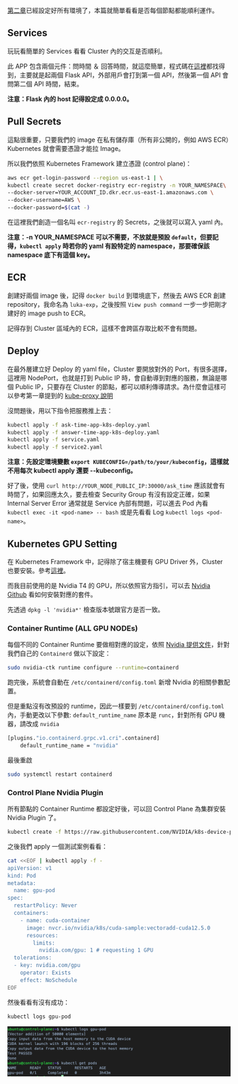 [第二章](/02_environment_setup/)已經設定好所有環境了，本篇就簡單看看是否每個節點都能順利運作。

## Services

玩玩看簡單的 Services 看看 Cluster 內的交互是否順利。

此 APP 包含兩個元件：問時間 ＆ 回答時間，就這麼簡單，程式碼在[這裡](./toy-test/)都找得到，主要就是起兩個 Flask API，外部用戶會打到第一個 API，然後第一個 API 會問第二個 API 時間，結束。

**注意：Flask 內的 host 記得設定成 0.0.0.0。**

## Pull Secrets

這點很重要，只要我們的 image 在私有儲存庫（所有非公開的，例如 AWS ECR）Kubernetes 就會需要憑證才能拉 Image。

所以我們依照 Kubernetes Framework 建立憑證 (control plane)：

```sh
aws ecr get-login-password --region us-east-1 | \
kubectl create secret docker-registry ecr-registry -n YOUR_NAMESPACE\
--docker-server=YOUR_ACCOUNT_ID.dkr.ecr.us-east-1.amazonaws.com \
--docker-username=AWS \
--docker-password=$(cat -) 
```

在這裡我們創造一個名叫 `ecr-registry` 的 Secrets，之後就可以寫入 yaml 內。

**注意：-n YOUR_NAMESPACE 可以不需要，不放就是預設 `default`，但要記得，`kubectl apply` 時若你的 yaml 有設特定的 namespace，那要確保該 namespace 底下有這個 key。**

## ECR

創建好兩個 image 後，記得 `docker build` 到環境底下，然後去 AWS ECR 創建 repository，我命名為 `luka-exp`，之後按照 `View push command` 一步一步把剛才建好的 image push to ECR。

記得存到 Cluster 區域內的 ECR，這樣不會跨區存取比較不會有問題。

## Deploy

在最外層建立好 Deploy 的 yaml file，Cluster 要開放對外的 Port，有很多選擇，這裡用 NodePort，也就是打到 Public IP 時，會自動導到對應的服務，無論是哪個 Public IP，只要存在 Cluster 的節點，都可以順利傳導請求。為什麼會這樣可以參考第一章提到的 [kube-proxy 說明](/01_kubernetes_introduction/chapter1-2-component-details.md#23-kube-proxy)

沒問題後，用以下指令把服務推上去：
```sh
kubectl apply -f ask-time-app-k8s-deploy.yaml
kubectl apply -f answer-time-app-k8s-deploy.yaml
kubectl apply -f service.yaml
kubectl apply -f service2.yaml
```

**注意：先設定環境變數 `export KUBECONFIG=/path/to/your/kubeconfig`，這樣就不用每次 kubectl apply 還要 --kubeconfig。**

好了後，使用 `curl http://YOUR_NODE_PUBLIC_IP:30000/ask_time` 應該就會有時間了，如果回應太久，要去檢查 Security Group 有沒有設定正確，如果 Internal Server Error 通常就是 Service 內部有問題，可以進去 Pod 內看 `kubectl exec -it <pod-name> -- bash` 或是先看看 Log `kubectl logs <pod-name>`。

## Kubernetes GPU Setting

在 Kubernetes Framework 中，記得除了宿主機要有 GPU Driver 外，Cluster 也要安裝。參考[這裡](https://kubernetes.io/zh-cn/docs/tasks/manage-gpus/scheduling-gpus/)。

而我目前使用的是 Nvidia T4 的 GPU，所以依照官方指引，可以去 [Nvidia Github](https://github.com/NVIDIA/k8s-device-plugin#quick-start) 看如何安裝對應的套件。

先透過 `dpkg -l 'nvidia*'` 檢查版本號跟官方是否一致。

### Container Runtime (ALL GPU NODEs)

每個不同的 Container Runtime 要做相對應的設定，依照 [Nvidia 提供文件](https://docs.nvidia.com/datacenter/cloud-native/container-toolkit/latest/install-guide.html#configuring-containerd-for-kubernetes)，針對我們自己的 `Containerd` 做以下設定：

```sh
sudo nvidia-ctk runtime configure --runtime=containerd
```

跑完後，系統會自動在 `/etc/containerd/config.toml` 新增 Nvidia 的相關參數配置。

但是重點沒有改預設的 runtime，因此一樣要到 `/etc/containerd/config.toml` 內，手動更改以下參數:
`default_runtime_name` 原本是 `runc`，針對所有 GPU 機器，請改成 `nvidia`
```sh
[plugins."io.containerd.grpc.v1.cri".containerd]
    default_runtime_name = "nvidia"
```

最後重啟

```sh
sudo systemctl restart containerd
```

### Control Plane Nvidia Plugin

所有節點的 Container Runtime 都設定好後，可以回 Control Plane 為集群安裝 Nvidia Plugin 了。


```sh
kubectl create -f https://raw.githubusercontent.com/NVIDIA/k8s-device-plugin/v0.17.0/deployments/static/nvidia-device-plugin.yml
```

之後我們 apply 一個測試案例看看：

```sh
cat <<EOF | kubectl apply -f -
apiVersion: v1
kind: Pod
metadata:
  name: gpu-pod
spec:
  restartPolicy: Never
  containers:
    - name: cuda-container
      image: nvcr.io/nvidia/k8s/cuda-sample:vectoradd-cuda12.5.0
      resources:
        limits:
          nvidia.com/gpu: 1 # requesting 1 GPU
  tolerations:
  - key: nvidia.com/gpu
    operator: Exists
    effect: NoSchedule
EOF
```

然後看看有沒有成功：

```sh
kubectl logs gpu-pod
```

![alt text](image-2.png)